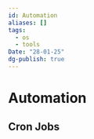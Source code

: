 ```yaml
---
id: Automation
aliases: []
tags:
  - os
  - tools
Date: "28-01-25"
dg-publish: true
---
```

# Automation

## Cron Jobs
